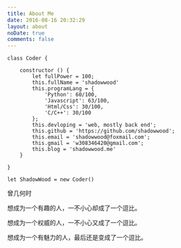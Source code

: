 ```yaml
---
title: About Me
date: 2016-08-16 20:32:29
layout: about
noDate: true
comments: false
---
```


	class Coder {

		constructor () {
			let fullPower = 100;
			this.fullName = 'shadowwood'
			this.programLang = {
				'Python': 60/100,
				'Javascript': 63/100,
				'Html/Css': 30/100,
				'C/C++': 30/100
			};
			this.devloping = 'web, mostly back end';
			this.github = 'https://github.com/shadowwood';
			this.email = 'shadowwood@foxmail.com';
			this.gmail = 'w308346420@gmail.com';
			this.blog = 'shadowwood.me'
		}

	}

	let ShadowWood = new Coder()

曾几何时

想成为一个有趣的人，一不小心却成了一个逗比。

想成为一个权威的人，一不小心又成了一个逗比。

想成为一个有魅力的人，最后还是变成了一个逗比。





